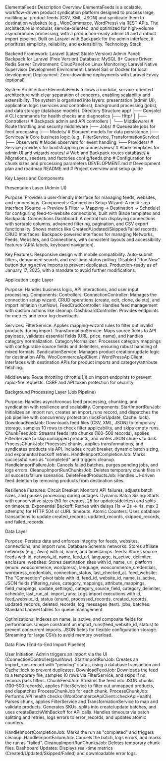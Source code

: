 ElementaFeeds Description
Overview
ElementaFeeds is a scalable, workflow-driven product syndication platform designed to process large, multilingual product feeds (CSV, XML, JSON) and syndicate them to destination websites (e.g., WooCommerce, WordPress) via REST APIs. The architecture is modular, service-oriented, and optimized for high-volume asynchronous processing, with a production-ready admin UI and a robust import pipeline. Built on Laravel with Backpack for the admin interface, it prioritizes simplicity, reliability, and extensibility.
Technology Stack

Backend Framework: Laravel (Latest Stable Version)
Admin Panel: Backpack for Laravel (Free Version)
Database: MySQL 8+
Queue Driver: Redis
Server Environment: CloudPanel on Linux
Monitoring: Laravel Native Supervisor 
Development Environment: Laravel Sail or Docker for local development
Deployment: Zero-downtime deployments with Laravel Envoy (optional)

System Architecture
ElementaFeeds follows a modular, service-oriented architecture with clear separation of concerns, enabling scalability and extensibility. The system is organized into layers: presentation (admin UI), application logic (services and controllers), background processing (jobs), and data storage (database models).
Directory Structure
app/
├── Console/           # CLI commands for health checks and diagnostics
├── Http/
│   ├── Controllers/   # Backpack admin and API controllers
│   └── Middleware/    # Route throttling and security middleware
├── Jobs/              # Queueable jobs for feed processing
├── Models/            # Eloquent models for data persistence
├── Services/          # Core business logic (e.g., FilterService, TransformationService)
├── Observers/         # Model observers for event handling
└── Providers/         # Service providers for bootstrapping
resources/views/       # Blade templates for admin UI and wizards
routes/                # Web and Backpack routes
database/              # Migrations, seeders, and factories
config/feeds.php       # Configuration for chunk sizes and processing parameters
DEVELOPMENT.md         # Development plan and roadmap
README.md              # Project overview and setup guide

Key Layers and Components

Presentation Layer (Admin UI)  

Purpose: Provides a user-friendly interface for managing feeds, websites, and connections.
Components:
Connection Setup Wizard: A multi-step interface (Source → Preview & Filter → Mapping → Destination → Schedule) for configuring feed-to-website connections, built with Blade templates and Backpack.
Connections Dashboard: A central hub displaying connections with sortable columns, advanced filtering, pagination, and CSV export functionality. Shows metrics like Created/Updated/Skipped/Failed records.
CRUD Interfaces: Backpack-powered interfaces for managing Networks, Feeds, Websites, and Connections, with consistent layouts and accessibility features (ARIA labels, keyboard navigation).


Key Features:
Responsive design with mobile compatibility.
Auto-submit filters, debounced search, and real-time status polling.
Disabled "Run Now" button during active imports to prevent duplicates.
Production-ready as of January 17, 2025, with a mandate to avoid further modifications.




Application Logic Layer  

Purpose: Handles business logic, API interactions, and user input processing.
Components:
Controllers:
ConnectionController: Manages the connection setup wizard, CRUD operations (create, edit, clone, delete), and import initiation (runNow).
FeedCrudController: Handles feed management with custom actions like cleanup.
DashboardController: Provides endpoints for metrics and error log downloads.


Services:
FilterService: Applies mapping-wizard rules to filter out invalid products during import.
TransformationService: Maps source fields to API payloads, validates essential fields (URL, price, name), and handles category normalization.
CategoryNormalizer: Processes category mappings with configurable source fields and delimiters, ensuring robust handling of mixed formats.
SyndicationService: Manages product creation/update logic for destination APIs.
WooCommerceApiClient / WordPressApiClient: Interfaces with destination APIs for product imports and category/attribute fetching.


Middleware:
Route throttling (throttle:1,1) on import endpoints to prevent rapid-fire requests.
CSRF and API token protection for security.






Background Processing Layer (Job Pipeline)  

Purpose: Handles asynchronous feed processing, chunking, and syndication with resilience and scalability.
Components:
StartImportRunJob: Initializes an import run, creates an import_runs record, and dispatches the job pipeline with concurrency protection (lockForUpdate, Cache::lock).
DownloadFeedJob: Downloads feed files (CSV, XML, JSON) to temporary storage, samples 10 rows to check filter applicability, and skips empty runs.
ChunkFeedJob: Streams feeds into chunks (100–500 records), applies FilterService to skip unmapped products, and writes JSON chunks to disk.
ProcessChunkJob: Processes chunks, applies transformations, and syndicates products via API. Includes circuit breaker, dynamic batch sizing, and exponential backoff retries.
HandleImportCompletionJob: Marks successful runs as "completed" and triggers cleanup.
HandleImportFailureJob: Cancels failed batches, purges pending jobs, and logs errors.
CleanupImportRunChunksJob: Deletes temporary chunk files in all success/failure scenarios.
DeleteFeedProductsJob: Handles UI-driven feed deletion by removing products from destination sites.


Resilience Features:
Circuit Breaker: Monitors API failures, adjusts batch sizes, and pauses processing during outages.
Dynamic Batch Sizing: Starts with conservative sizes (50 for creates, 25 for updates/deletes) and splits on timeouts.
Exponential Backoff: Retries with delays (1s → 2s → 4s, max 3 attempts) for HTTP 504 or cURL timeouts.
Atomic Counters: Uses database transactions to update created_records, updated_records, skipped_records, and failed_records.




Data Layer  

Purpose: Persists data and enforces integrity for feeds, websites, connections, and import runs.
Database Schema:
networks: Stores affiliate networks (e.g., Awin) with id, name, and timestamps.
feeds: Stores source feeds with id, network_id, name, feed_url, language, is_active, delimiter, enclosure.
websites: Stores destination sites with id, name, url, platform (enum: woocommerce, wordpress), language, woocommerce_credentials, wordpress_credentials, connection_status, last_checked_at.
feed_website: The "Connection" pivot table with id, feed_id, website_id, name, is_active, JSON fields (filtering_rules, category_mappings, attribute_mappings, field_mappings, update_settings), category_source_field, category_delimiter, schedule, last_run_at.
import_runs: Logs import executions with id, feed_website_id, status (enum), processed_records, created_records, updated_records, deleted_records, log_messages (text).
jobs, batches: Standard Laravel tables for queue management.


Optimizations:
Indexes on name, is_active, and composite fields for performance.
Unique constraint on import_runs(feed_website_id, status) to prevent concurrent imports.
JSON fields for flexible configuration storage.
Streaming for large CSVs to avoid memory overload.





Data Flow (End-to-End Import Pipeline)

User Initiation: Admin triggers an import via the UI (ConnectionController@runNow).
StartImportRunJob: Creates an import_runs record with "pending" status, using a database transaction and Cache::lock to prevent duplicates.
DownloadFeedJob: Downloads the feed to a temporary file, samples 10 rows via FilterService, and skips if no records pass filters.
ChunkFeedJob: Streams the feed into JSON chunks (100–500 records), applies FilterService to filter out unmapped products, and dispatches ProcessChunkJob for each chunk.
ProcessChunkJob:
Performs API health checks (WooCommerceApiClient::checkApiHealth).
Parses chunk, applies FilterService and TransformationService to map and validate products.
Generates SKUs, splits into create/update batches, and uses createBatchWithBackoff for API calls.
Handles timeouts via batch splitting and retries, logs errors to error_records, and updates atomic counters.


HandleImportCompletionJob: Marks the run as "completed" and triggers cleanup.
HandleImportFailureJob: Cancels the batch, logs errors, and marks the run as "failed".
CleanupImportRunChunksJob: Deletes temporary chunk files.
Dashboard Updates: Displays real-time metrics (Created/Updated/Skipped/Failed) and downloadable error logs.
